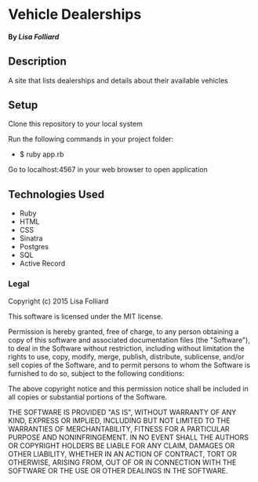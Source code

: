 # Vehicle Dealerships

#### By _**Lisa Folliard**_

## Description

A site that lists dealerships and details about their available vehicles

## Setup

Clone this repository to your local system

Run the following commands in your project folder:

* $ ruby app.rb

Go to localhost:4567 in your web browser to open application

## Technologies Used

* Ruby
* HTML
* CSS
* Sinatra
* Postgres
* SQL
* Active Record

### Legal

Copyright (c) 2015 Lisa Folliard

This software is licensed under the MIT license.

Permission is hereby granted, free of charge, to any person obtaining a copy of this software and associated documentation files (the "Software"), to deal in the Software without restriction, including without limitation the rights to use, copy, modify, merge, publish, distribute, sublicense, and/or sell copies of the Software, and to permit persons to whom the Software is furnished to do so, subject to the following conditions:

The above copyright notice and this permission notice shall be included in all copies or substantial portions of the Software.

THE SOFTWARE IS PROVIDED "AS IS", WITHOUT WARRANTY OF ANY KIND, EXPRESS OR IMPLIED, INCLUDING BUT NOT LIMITED TO THE WARRANTIES OF MERCHANTABILITY, FITNESS FOR A PARTICULAR PURPOSE AND NONINFRINGEMENT. IN NO EVENT SHALL THE AUTHORS OR COPYRIGHT HOLDERS BE LIABLE FOR ANY CLAIM, DAMAGES OR OTHER LIABILITY, WHETHER IN AN ACTION OF CONTRACT, TORT OR OTHERWISE, ARISING FROM, OUT OF OR IN CONNECTION WITH THE SOFTWARE OR THE USE OR OTHER DEALINGS IN THE SOFTWARE.

